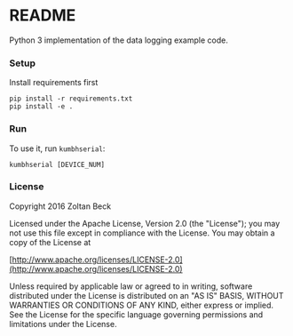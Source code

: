 # README #

Python 3 implementation of the data logging example code.

### Setup ###

Install requirements first

```shell
pip install -r requirements.txt
pip install -e .
```

### Run ###
To use it, run `kumbhserial`:

```shell
kumbhserial [DEVICE_NUM]
```

### License ###
Copyright 2016 Zoltan Beck

Licensed under the Apache License, Version 2.0 (the "License");
you may not use this file except in compliance with the License.
You may obtain a copy of the License at

[http://www.apache.org/licenses/LICENSE-2.0](http://www.apache.org/licenses/LICENSE-2.0)

Unless required by applicable law or agreed to in writing, software
distributed under the License is distributed on an "AS IS" BASIS,
WITHOUT WARRANTIES OR CONDITIONS OF ANY KIND, either express or implied.
See the License for the specific language governing permissions and
limitations under the License.
